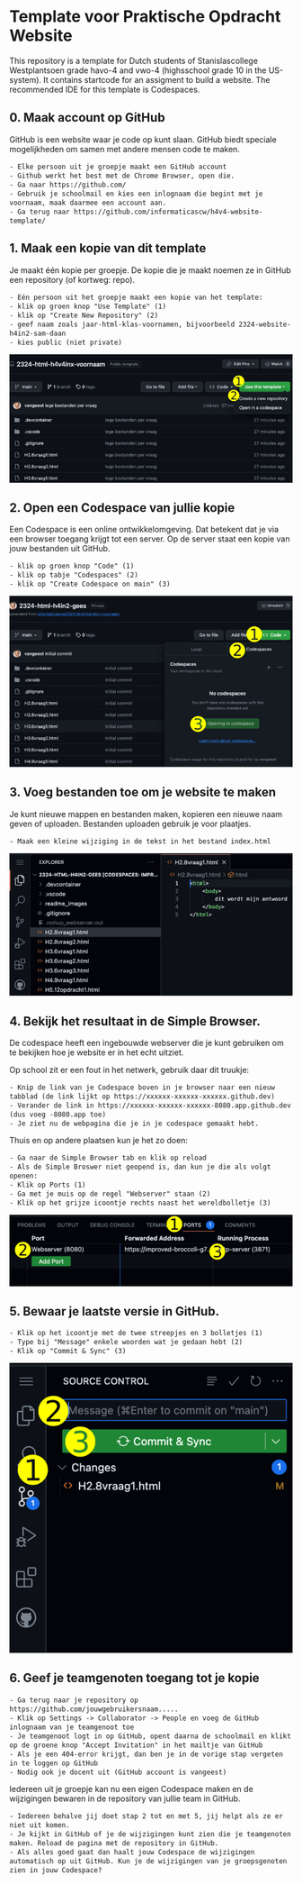 # Template voor Praktische Opdracht Website

This repository is a template for Dutch students of Stanislascollege Westplantsoen grade havo-4 and vwo-4 (highsschool grade 10 in the US-system).
It contains startcode for an assigment to build a website. The recommended IDE for this template is Codespaces.

## 0. Maak account op GitHub

GitHub is een website waar je code op kunt slaan. GitHub biedt speciale mogelijkheden om samen met andere mensen code te maken.

    - Elke persoon uit je groepje maakt een GitHub account
    - Github werkt het best met de Chrome Browser, open die.
    - Ga naar https://github.com/ 
    - Gebruik je schoolmail en kies een inlognaam die begint met je voornaam, maak daarmee een account aan.
    - Ga terug naar https://github.com/informaticascw/h4v4-website-template/

## 1. Maak een kopie van dit template

Je maakt één kopie per groepje. De kopie die je maakt noemen ze in GitHub een repository (of kortweg: repo).

    - Eén persoon uit het groepje maakt een kopie van het template:
    - klik op groen knop "Use Template" (1)
    - klik op "Create New Repository" (2)
    - geef naam zoals jaar-html-klas-voornamen, bijvoorbeeld 2324-website-h4in2-sam-daan
    - kies public (niet private)

![Use template](images/template.png)

## 2. Open een Codespace van jullie kopie

Een Codespace is een online ontwikkelomgeving. Dat betekent dat je via een browser toegang krijgt tot een server. Op de server staat een kopie van jouw bestanden uit GitHub.

    - klik op groen knop "Code" (1)
    - klik op tabje "Codespaces" (2)
    - klik op "Create Codespace on main" (3)
  
![Codespace](images/codespace.png)

## 3. Voeg bestanden toe om je website te maken

Je kunt nieuwe mappen en bestanden maken, kopieren een nieuwe naam geven of uploaden. Bestanden uploaden gebruik je voor plaatjes.

    - Maak een kleine wijziging in de tekst in het bestand index.html
    
![Bestanden](images/bestand.png)

## 4. Bekijk het resultaat in de Simple Browser.

De codespace heeft een ingebouwde webserver die je kunt gebruiken om te bekijken hoe je website er in het echt uitziet.

Op school zit er een fout in het netwerk, gebruik daar dit truukje:

    - Knip de link van je Codespace boven in je browser naar een nieuw tabblad (de link lijkt op https://xxxxxx-xxxxxx-xxxxxx.github.dev)
    - Verander de link in https://xxxxxx-xxxxxx-xxxxxx-8080.app.github.dev (dus voeg -8080.app toe)
    - Je ziet nu de webpagina die je in je codespace gemaakt hebt.

Thuis en op andere plaatsen kun je het zo doen:
    
    - Ga naar de Simple Browser tab en klik op reload
    - Als de Simple Broswer niet geopend is, dan kun je die als volgt openen:
    - Klik op Ports (1)
    - Ga met je muis op de regel "Webserver" staan (2)
    - Klik op het grijze icoontje rechts naast het wereldbolletje (3)

  
![Preview](images/port.png)

## 5. Bewaar je laatste versie in GitHub.

    - Klik op het icoontje met de twee streepjes en 3 bolletjes (1)
    - Type bij "Message" enkele woorden wat je gedaan hebt (2)
    - Klik op "Commit & Sync" (3)
  
![Commit](images/commit.png)

## 6. Geef je teamgenoten toegang tot je kopie

    - Ga terug naar je repository op https://github.com/jouwgebruikersnaam.....
    - Klik op Settings -> Collaborator -> People en voeg de GitHub inlognaam van je teamgenoot toe
    - Je teamgenoot logt in op GitHub, opent daarna de schoolmail en klikt op de groene knop "Accept Invitation" in het mailtje van GitHub
    - Als je een 404-error krijgt, dan ben je in de vorige stap vergeten in te loggen op GitHub
    - Nodig ook je docent uit (GitHub account is vangeest)
    
Iedereen uit je groepje kan nu een eigen Codespace maken en de wijzigingen bewaren in de repository van jullie team in GitHub.

    - Iedereen behalve jij doet stap 2 tot en met 5, jij helpt als ze er niet uit komen.
    - Je kijkt in GitHub of je de wijzigingen kunt zien die je teamgenoten maken. Reload de pagina met de repository in GitHub.
    - Als alles goed gaat dan haalt jouw Codespace de wijzigingen automatisch op uit GitHub. Kun je de wijzigingen van je groepsgenoten zien in jouw Codespace? 
    
     

